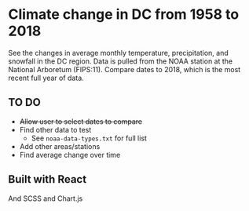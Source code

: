 # Climate change in DC from 1958 to 2018
See the changes in average monthly temperature, precipitation, and snowfall in the DC region. Data is pulled from the NOAA station at the National Arboretum (FIPS:11). Compare dates to 2018, which is the most recent full year of data. 

## TO DO
 - ~~Allow user to select dates to compare~~
 - Find other data to test
    - See `noaa-data-types.txt` for full list
 - Add other areas/stations
 - Find average change over time

## Built with React
And SCSS and Chart.js